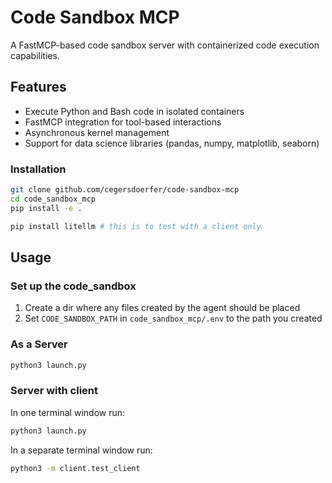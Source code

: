 # Code Sandbox MCP

A FastMCP-based code sandbox server with containerized code execution capabilities.

## Features

- Execute Python and Bash code in isolated containers
- FastMCP integration for tool-based interactions
- Asynchronous kernel management
- Support for data science libraries (pandas, numpy, matplotlib, seaborn)


### Installation

```bash
git clone github.com/cegersdoerfer/code-sandbox-mcp
cd code_sandbox_mcp
pip install -e .

pip install litellm # this is to test with a client only
```

## Usage

### Set up the code_sandbox

1. Create a dir where any files created by the agent should be placed
2. Set `CODE_SANDBOX_PATH` in `code_sandbox_mcp/.env` to the path you created


### As a Server

```bash
python3 launch.py
```

### Server with client
In one terminal window run:
```bash
python3 launch.py
```

In a separate terminal window run:
```bash
python3 -m client.test_client
```
